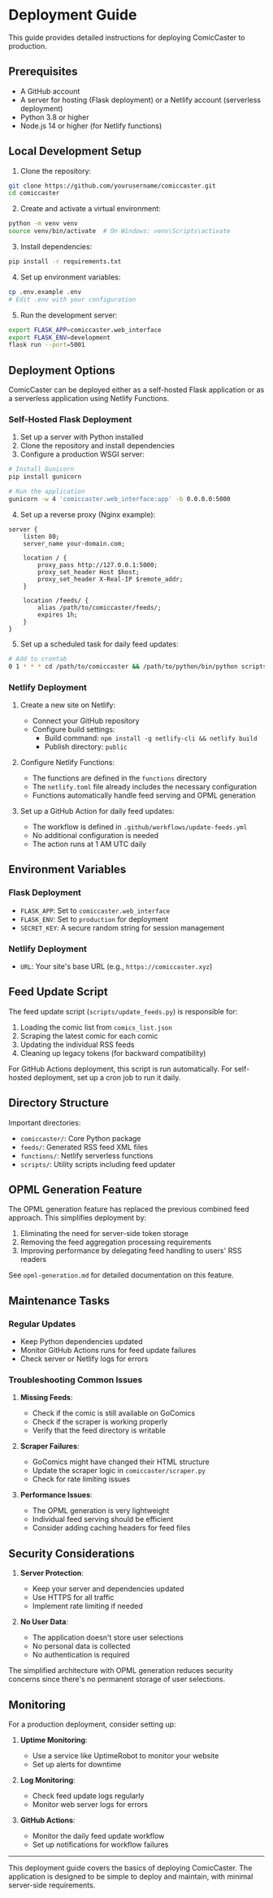 # Deployment Guide

This guide provides detailed instructions for deploying ComicCaster to production.

## Prerequisites

- A GitHub account
- A server for hosting (Flask deployment) or a Netlify account (serverless deployment)
- Python 3.8 or higher
- Node.js 14 or higher (for Netlify functions)

## Local Development Setup

1. Clone the repository:
```bash
git clone https://github.com/yourusername/comiccaster.git
cd comiccaster
```

2. Create and activate a virtual environment:
```bash
python -m venv venv
source venv/bin/activate  # On Windows: venv\Scripts\activate
```

3. Install dependencies:
```bash
pip install -r requirements.txt
```

4. Set up environment variables:
```bash
cp .env.example .env
# Edit .env with your configuration
```

5. Run the development server:
```bash
export FLASK_APP=comiccaster.web_interface
export FLASK_ENV=development
flask run --port=5001
```

## Deployment Options

ComicCaster can be deployed either as a self-hosted Flask application or as a serverless application using Netlify Functions.

### Self-Hosted Flask Deployment

1. Set up a server with Python installed
2. Clone the repository and install dependencies
3. Configure a production WSGI server:

```bash
# Install Gunicorn
pip install gunicorn

# Run the application
gunicorn -w 4 'comiccaster.web_interface:app' -b 0.0.0.0:5000
```

4. Set up a reverse proxy (Nginx example):

```nginx
server {
    listen 80;
    server_name your-domain.com;

    location / {
        proxy_pass http://127.0.0.1:5000;
        proxy_set_header Host $host;
        proxy_set_header X-Real-IP $remote_addr;
    }
    
    location /feeds/ {
        alias /path/to/comiccaster/feeds/;
        expires 1h;
    }
}
```

5. Set up a scheduled task for daily feed updates:

```bash
# Add to crontab
0 1 * * * cd /path/to/comiccaster && /path/to/python/bin/python scripts/update_feeds.py >> /var/log/comiccaster.log 2>&1
```

### Netlify Deployment

1. Create a new site on Netlify:
   - Connect your GitHub repository
   - Configure build settings:
     - Build command: `npm install -g netlify-cli && netlify build`
     - Publish directory: `public`

2. Configure Netlify Functions:
   - The functions are defined in the `functions` directory
   - The `netlify.toml` file already includes the necessary configuration
   - Functions automatically handle feed serving and OPML generation

3. Set up a GitHub Action for daily feed updates:
   - The workflow is defined in `.github/workflows/update-feeds.yml`
   - No additional configuration is needed
   - The action runs at 1 AM UTC daily

## Environment Variables

### Flask Deployment
- `FLASK_APP`: Set to `comiccaster.web_interface`
- `FLASK_ENV`: Set to `production` for deployment
- `SECRET_KEY`: A secure random string for session management

### Netlify Deployment
- `URL`: Your site's base URL (e.g., `https://comiccaster.xyz`)

## Feed Update Script

The feed update script (`scripts/update_feeds.py`) is responsible for:

1. Loading the comic list from `comics_list.json`
2. Scraping the latest comic for each comic
3. Updating the individual RSS feeds
4. Cleaning up legacy tokens (for backward compatibility)

For GitHub Actions deployment, this script is run automatically. For self-hosted deployment, set up a cron job to run it daily.

## Directory Structure

Important directories:

- `comiccaster/`: Core Python package
- `feeds/`: Generated RSS feed XML files
- `functions/`: Netlify serverless functions
- `scripts/`: Utility scripts including feed updater

## OPML Generation Feature

The OPML generation feature has replaced the previous combined feed approach. This simplifies deployment by:

1. Eliminating the need for server-side token storage
2. Removing the feed aggregation processing requirements
3. Improving performance by delegating feed handling to users' RSS readers

See `opml-generation.md` for detailed documentation on this feature.

## Maintenance Tasks

### Regular Updates

- Keep Python dependencies updated
- Monitor GitHub Actions runs for feed update failures
- Check server or Netlify logs for errors

### Troubleshooting Common Issues

1. **Missing Feeds**: 
   - Check if the comic is still available on GoComics
   - Check if the scraper is working properly
   - Verify that the feed directory is writable

2. **Scraper Failures**:
   - GoComics might have changed their HTML structure
   - Update the scraper logic in `comiccaster/scraper.py`
   - Check for rate limiting issues

3. **Performance Issues**:
   - The OPML generation is very lightweight
   - Individual feed serving should be efficient
   - Consider adding caching headers for feed files

## Security Considerations

1. **Server Protection**:
   - Keep your server and dependencies updated
   - Use HTTPS for all traffic
   - Implement rate limiting if needed

2. **No User Data**:
   - The application doesn't store user selections
   - No personal data is collected
   - No authentication is required

The simplified architecture with OPML generation reduces security concerns since there's no permanent storage of user selections.

## Monitoring

For a production deployment, consider setting up:

1. **Uptime Monitoring**:
   - Use a service like UptimeRobot to monitor your website
   - Set up alerts for downtime

2. **Log Monitoring**:
   - Check feed update logs regularly
   - Monitor web server logs for errors

3. **GitHub Actions**:
   - Monitor the daily feed update workflow
   - Set up notifications for workflow failures

---

This deployment guide covers the basics of deploying ComicCaster. The application is designed to be simple to deploy and maintain, with minimal server-side requirements. 